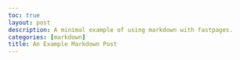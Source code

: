 ```yaml
---
toc: true
layout: post
description: A minimal example of using markdown with fastpages.
categories: [markdown]
title: An Example Markdown Post
---
```

